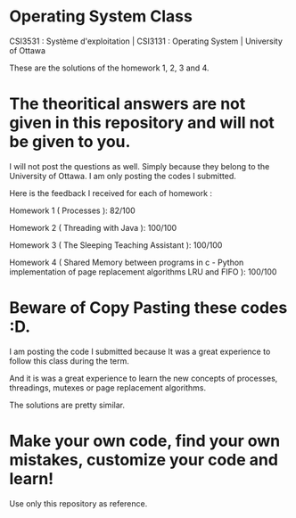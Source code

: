 # Operating System Class

CSI3531 : Système d'exploitation | CSI3131 : Operating System | University of Ottawa  

These are the solutions of the homework 1, 2, 3 and 4. 

# The theoritical answers are not given in this repository and will not be given to you. 

I will not post the questions as well. 
Simply because they belong to the University of Ottawa. 
I am only posting the codes I submitted. 


Here is the feedback I received for each of homework :

Homework 1 ( Processes ): 82/100 

Homework 2 ( Threading with Java ): 100/100 

Homework 3 ( The Sleeping Teaching Assistant ): 100/100 

Homework 4 ( Shared Memory between programs in c - Python implementation of page replacement algorithms LRU and FIFO ): 100/100

# Beware of Copy Pasting these codes  :D. 

I am posting the code I submitted because It was a great experience to follow this class
during the term. 

And it is was a great experience to learn the new concepts of processes, threadings, mutexes or page replacement algorithms.

The solutions are pretty similar. 

# Make your own code, find your own mistakes, customize your code and learn!

Use only this repository as reference. 








